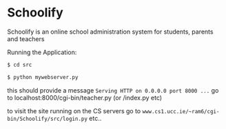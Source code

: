 # Schoolify

Schoolify is an online school administration system for students, parents and teachers

Running the Application:

```sh
$ cd src

$ python mywebserver.py
```

this should provide a message `Serving HTTP on 0.0.0.0 port 8000 ...`
go to localhost:8000/cgi-bin/teacher.py (or /index.py etc)


to visit the site running on the CS servers go to `www.cs1.ucc.ie/~ram6/cgi-bin/Schoolify/src/login.py` etc..
